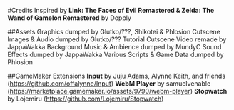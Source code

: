 #Credits
Inspired by **Link: The Faces of Evil Remastered & Zelda: The Wand of Gamelon Remastered** by Dopply

##Assets
Graphics dumped by Glutko/???, Shikotei & Phlosion
Cutscene Images & Audio dumped by Glutko/???
Tutorial Cutscene Video remade by JappaWakka
Background Music & Ambience dumped by MundyC
Sound Effects dumped by JappaWakka
Various Scripts & Game Data dumped by Phlosion

##GameMaker Extensions
**Input** by Juju Adams, Alynne Keith, and friends (https://github.com/offalynne/Input)
**WebM Player** by samuelvenable (https://marketplace.gamemaker.io/assets/9790/webm-player)
**Stopwatch** by Lojemiru (https://github.com/Lojemiru/Stopwatch)